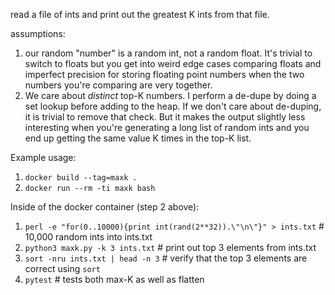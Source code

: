 read a file of ints and print out the greatest K ints from that file.

assumptions:
1. our random "number" is a random int, not a random float. It's trivial to switch to floats but you get into weird edge cases comparing floats and imperfect precision for storing floating point numbers when the two numbers you're comparing are very together.
1. We care about *distinct* top-K numbers.  I perform a de-dupe by doing a set lookup before adding to the heap.  If we don't care about de-duping, it is trivial to remove that check. But it makes the output slightly less interesting when you're generating a long list of random ints and you end up getting the same value K times in the top-K list.


Example usage:
1. `docker build --tag=maxk .`
1. `docker run --rm -ti maxk bash`

Inside of the docker container (step 2 above):
1. `perl -e "for(0..10000){print int(rand(2**32)).\"\n\"}" > ints.txt`  # 10,000 random ints into ints.txt
1. `python3 maxk.py -k 3 ints.txt`  # print out top 3 elements from ints.txt
1. `sort -nru ints.txt | head -n 3`  # verify that the top 3 elements are correct using `sort`
1. `pytest` # tests both max-K as well as flatten
